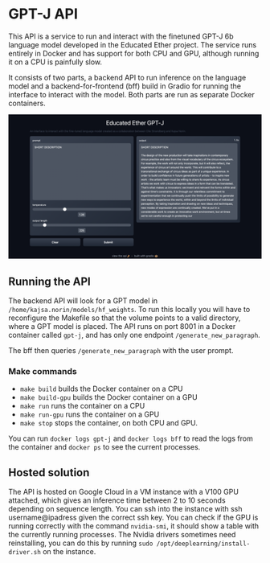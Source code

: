 # GPT-J API

This API is a service to run and interact with the finetuned GPT-J 6b language model developed in the Educated Ether project. The service runs entirely in Docker and has support for both CPU and GPU, although running it on a CPU is painfully slow.

It consists of two parts, a backend API to run inference on the language model and a backend-for-frontend (bff) build in Gradio for running the interface to interact with the model. Both parts are run as separate Docker containers.

<img src="assets/gradio-ui.png" width="700">

## Running the API
The backend API will look for a GPT model in `/home/kajsa.norin/models/hf_weights`. To run this locally you will have to reconfigure the Makefile so that the volume points to a valid directory, where a GPT model is placed. The API runs on port 8001 in a Docker container called `gpt-j`, and has only one endpoint `/generate_new_paragraph`.

The bff then queries `/generate_new_paragraph` with the user prompt.

### Make commands
- `make build` builds the Docker container on a CPU
- `make build-gpu` builds the Docker container on a GPU
- `make run` runs the container on a CPU
- `make run-gpu` runs the container on a GPU
- `make stop` stops the container, on both CPU and GPU.

You can run `docker logs gpt-j` and `docker logs bff` to read the logs from the container and `docker ps` to see the current processes.

## Hosted solution
The API is hosted on Google Cloud in a VM instance with a V100 GPU attached, which gives an inference time between 2 to 10 seconds depending on sequence length. You can ssh into the instance with ssh username@ipadress given the correct ssh key. You can check if the GPU is running correctly with the command `nvidia-smi`, it should show a table with the currently running processes. The Nvidia drivers sometimes need reinstalling, you can do this by running `sudo /opt/deeplearning/install-driver.sh` on the instance.
